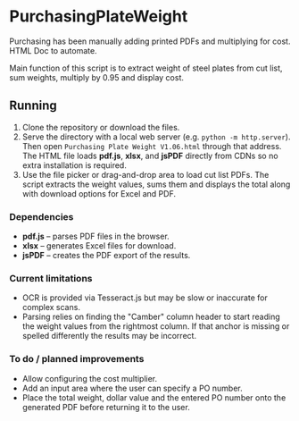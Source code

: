 # PurchasingPlateWeight
Purchasing has been manually adding printed PDFs and multiplying for cost. HTML Doc to automate.

Main function of this script is to extract weight of steel plates from cut list, sum weights, multiply by 0.95 and display cost.

## Running
1. Clone the repository or download the files.
2. Serve the directory with a local web server (e.g. `python -m http.server`).
   Then open `Purchasing Plate Weight V1.06.html` through that address.
   The HTML file loads **pdf.js**, **xlsx**, and **jsPDF** directly from CDNs so
   no extra installation is required.
3. Use the file picker or drag-and-drop area to load cut list PDFs. The script
   extracts the weight values, sums them and displays the total along with
   download options for Excel and PDF.

### Dependencies
- **pdf.js** – parses PDF files in the browser.
- **xlsx** – generates Excel files for download.
- **jsPDF** – creates the PDF export of the results.

### Current limitations
- OCR is provided via Tesseract.js but may be slow or inaccurate for complex
  scans.
- Parsing relies on finding the "Camber" column header to start reading the
  weight values from the rightmost column. If that anchor is missing or spelled
  differently the results may be incorrect.

### To do / planned improvements
- Allow configuring the cost multiplier.
- Add an input area where the user can specify a PO number.
- Place the total weight, dollar value and the entered PO number onto the
  generated PDF before returning it to the user.
